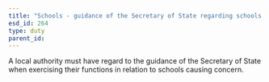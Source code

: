 ```yaml
---
title: "Schools - guidance of the Secretary of State regarding schools causing concern"
esd_id: 264
type: duty
parent_id:  
---
```


A local authority must have regard to the guidance of the Secretary of State when exercising their functions in relation to schools causing concern.

